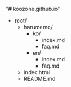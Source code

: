 "# koozone.github.io"

-   root/
    -   harumemo/
        -   ko/
            -   index.md
            -   faq.md
        -   en/
            -   index.md
            -   faq.md
    -   index.html
    -   README.md
